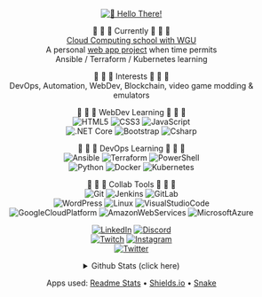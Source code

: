 <div align="center">

[![👋 Hello There!](https://cdn.discordapp.com/attachments/363603833680560139/878781125395378237/hello-there.gif?raw=true)](https://www.youtube.com/watch?v=rEq1Z0bjdwc)

🔭 🔭 🔭 Currently 🔭 🔭 🔭 <br />
[Cloud Computing school with WGU](https://partners.wgu.edu/Pages/BSCC.aspx) <br />
A personal [web app project](https://github.com/jedington/Canvas-Your-Goals) when time permits <br />
Ansible / Terraform / Kubernetes learning

:cookie: :cookie: :cookie: Interests :cookie: :cookie: :cookie: <br />
DevOps, Automation, WebDev, Blockchain, video game modding & emulators

<p>
    🌱 🌱 🌱 WebDev Learning 🌱 🌱 🌱
    <br />
    <img alt="HTML5" src="https://img.shields.io/badge/%20-HTML5-informational?style=flat&logo=HTML5&color=222222" />
    <img alt="CSS3" src="https://img.shields.io/badge/%20-CSS3-informational?style=flat&logo=CSS3&color=222222" />
    <img alt="JavaScript" src="https://img.shields.io/badge/%20-JavaScript-informational?style=flat&logo=JavaScript&color=222222" />
    <br />
    <img alt=".NET Core" src="https://img.shields.io/badge/%20-.NET%20Core-informational?style=flat&logo=dotnet&color=222222" />    
    <img alt="Bootstrap" src="https://img.shields.io/badge/%20-Bootstrap-informational?style=flat&logo=Bootstrap&color=222222" />
    <img alt="Csharp" src="https://img.shields.io/badge/%20-Csharp-informational?style=flat&logo=Csharp&color=222222" />
    <!-- <img alt="React.js" src="https://img.shields.io/badge/%20-React-informational?style=flat&logo=react&color=222222" /> -->
    <!-- <img alt="Node.js" src="https://img.shields.io/badge/%20-Node.js-informational?style=flat&logo=Node.js&color=222222" /> -->
    <!-- <img alt="Golang" src="https://img.shields.io/badge/%20-Golang-informational?style=flat&logo=Go&color=222222" /> -->
</p>

<p>
    🌱 🌱 🌱 DevOps Learning 🌱 🌱 🌱
    <br />
    <img alt="Ansible" src="https://img.shields.io/badge/%20-Ansible-informational?style=flat&logo=Ansible&color=222222" />
    <img alt="Terraform" src="https://img.shields.io/badge/%20-Terraform-informational?style=flat&logo=Terraform&color=222222" />
    <img alt="PowerShell" src="https://img.shields.io/badge/%20-PowerShell-informational?style=flat&logo=PowerShell&color=222222" />
    <br />
    <img alt="Python" src="https://img.shields.io/badge/%20-Python-informational?style=flat&logo=Python&color=222222" />
    <img alt="Docker" src="https://img.shields.io/badge/%20-Docker-informational?style=flat&logo=Docker&color=222222" />
    <img alt="Kubernetes" src="https://img.shields.io/badge/%20-Kubernetes-informational?style=flat&logo=Kubernetes&color=222222" />
</p>

<p>
    🌱 🌱 🌱 Collab Tools 🌱 🌱 🌱
    <br />
    <img alt="Git" src="https://img.shields.io/badge/%20-Git-informational?style=flat&logo=Git&color=bd2c00" />
    <img alt="Jenkins" src="https://img.shields.io/badge/%20-Jenkins-informational?style=flat&logo=Jenkins&color=222222" />
    <img alt="GitLab" src="https://img.shields.io/badge/%20-GitLab-informational?style=flat&logo=GitLab&color=222222" />
    <br />
    <img alt="WordPress" src="https://img.shields.io/badge/%20-WordPress-informational?style=flat&logo=WordPress&color=222222" />
    <img alt="Linux" src="https://img.shields.io/badge/%20-Linux-informational?style=flat&logo=Linux&color=222222" />
    <img alt="VisualStudioCode" src="https://img.shields.io/badge/%20-VS%20Code-informational?style=flat&logo=VisualStudioCode&color=222222" />
    <br />
    <img alt="GoogleCloudPlatform" src="https://img.shields.io/badge/%20-GCP-informational?style=flat&logo=GoogleCloud&color=222222" />
    <img alt="AmazonWebServices" src="https://img.shields.io/badge/%20-AWS-informational?style=flat&logo=AmazonAWS&color=222222" />   
    <img alt="MicrosoftAzure" src="https://img.shields.io/badge/%20-Azure-informational?style=flat&logo=MicrosoftAzure&color=222222" />
</p>

[![LinkedIn][linkedin-shield]][linkedin-url]
[![Discord][discord-shield]][discord-url] <br />
[![Twitch][twitch-shield]][twitch-url]
[![Instagram][instagram-shield]][instagram-url] <br />
[![Twitter][twitter-shield]][twitter-url]

<details>
  <summary>Github Stats (click here)</summary>

![](https://github-readme-stats.vercel.app/api?username=jedington&layout=compact&count_private=true&show_icons=true&hide=issues&hide_title=true&theme=react)

![](https://github-readme-stats.vercel.app/api/top-langs/?username=jedington&layout=compact&hide=html&langs_count=10&theme=react)

![Snake animation](https://raw.githubusercontent.com/jedington/jedington/output/github-contribution-grid-snake.svg)

</details>

Apps used: 
[Readme Stats](https://github-readme-stats.vercel.app) • 
[Shields.io](https://shields.io) • 
[Snake](https://github.com/Platane/snk)
</div>

[twitch-shield]: https://img.shields.io/badge/Twitch-9146FF?style=for-the-badge&logo=twitch&logoColor=white
[twitch-url]: https://twitch.tv/arcanicvoid
[instagram-shield]: https://img.shields.io/badge/-Instagram-bc2a8d?style=for-the-badge&logo=instagram&logoColor=white
[instagram-url]: https://www.instagram.com/edingtonjulian
[linkedin-shield]: https://img.shields.io/badge/-LinkedIn-black.svg?style=for-the-badge&logo=linkedin&colorB=0072B1
[linkedin-url]: https://www.linkedin.com/in/julian-edington
[discord-shield]: https://img.shields.io/badge/Discord-7289DA?style=for-the-badge&logo=discord&logoColor=white
[discord-url]: https://discord.io/ArcanicVoid
[twitter-shield]: https://img.shields.io/twitter/follow/ArcanicVoid?style=for-the-badge&logo=twitter&colorB=1DA1F2
[twitter-url]: https://twitter.com/ArcanicVoid
[site-shield]: https://img.shields.io/website?down_color=red&down_message=offline&up_color=green&up_message=online&url=https%3A%2F%2Farcanicvoid.com
[site-url]: https://arcanicvoid.com
